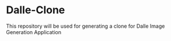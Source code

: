 # Dalle-Clone
This repository will be used for generating a clone for Dalle Image Generation Application

